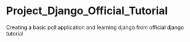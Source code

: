 # Project_Django_Official_Tutorial
Creating a basic poll application and learning django from official django tutorial